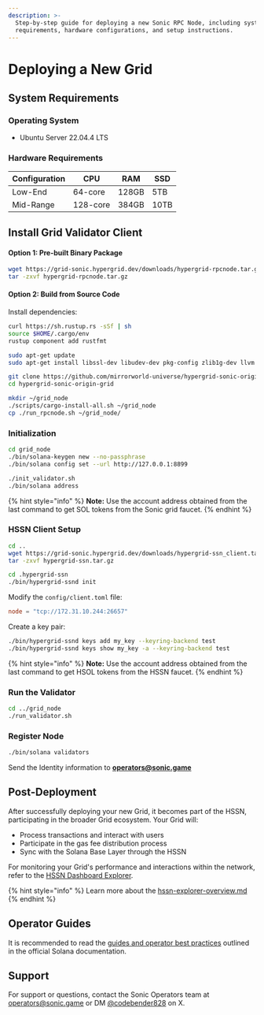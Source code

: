 ```yaml
---
description: >-
  Step-by-step guide for deploying a new Sonic RPC Node, including system
  requirements, hardware configurations, and setup instructions.
---
```


# Deploying a New Grid

## System Requirements

### Operating System

* Ubuntu Server 22.04.4 LTS

### Hardware Requirements

| Configuration | CPU      | RAM   | SSD  |
| ------------- | -------- | ----- | ---- |
| Low-End       | 64-core  | 128GB | 5TB  |
| Mid-Range     | 128-core | 384GB | 10TB |

## Install Grid Validator Client

#### Option 1: Pre-built Binary Package

```bash
wget https://grid-sonic.hypergrid.dev/downloads/hypergrid-rpcnode.tar.gz
tar -zxvf hypergrid-rpcnode.tar.gz
```

#### Option 2: Build from Source Code

Install dependencies:

```bash
curl https://sh.rustup.rs -sSf | sh
source $HOME/.cargo/env
rustup component add rustfmt

sudo apt-get update
sudo apt-get install libssl-dev libudev-dev pkg-config zlib1g-dev llvm clang cmake make libprotobuf-dev protobuf-compiler

git clone https://github.com/mirrorworld-universe/hypergrid-sonic-origin-grid
cd hypergrid-sonic-origin-grid

mkdir ~/grid_node
./scripts/cargo-install-all.sh ~/grid_node
cp ./run_rpcnode.sh ~/grid_node/
```

### Initialization

```bash
cd grid_node
./bin/solana-keygen new --no-passphrase
./bin/solana config set --url http://127.0.0.1:8899

./init_validator.sh
./bin/solana address
```

{% hint style="info" %}
**Note:** Use the account address obtained from the last command to get SOL tokens from the Sonic grid faucet.
{% endhint %}

### HSSN Client Setup

```bash
cd ..
wget https://grid-sonic.hypergrid.dev/downloads/hypergrid-ssn_client.tar.gz
tar -zxvf hypergrid-ssn.tar.gz

cd .hypergrid-ssn
./bin/hypergrid-ssnd init
```

Modify the `config/client.toml` file:

```toml
node = "tcp://172.31.10.244:26657"
```

Create a key pair:

```bash
./bin/hypergrid-ssnd keys add my_key --keyring-backend test
./bin/hypergrid-ssnd keys show my_key -a --keyring-backend test
```

{% hint style="info" %}
**Note:** Use the account address obtained from the last command to get HSOL tokens from the HSSN faucet.
{% endhint %}

### Run the Validator

```bash
cd ../grid_node
./run_validator.sh
```

### Register Node

```bash
./bin/solana validators
```

Send the Identity information to [**operators@sonic.game**](mailto:operators@sonic.game)

## Post-Deployment

After successfully deploying your new Grid, it becomes part of the HSSN, participating in the broader Grid ecosystem. Your Grid will:

* Process transactions and interact with users
* Participate in the gas fee distribution process
* Sync with the Solana Base Layer through the HSSN

For monitoring your Grid's performance and interactions within the network, refer to the [HSSN Dashboard Explorer](../hssn-explorer-overview.md).

{% hint style="info" %}
Learn more about the [hssn-explorer-overview.md](../hssn-explorer-overview.md "mention")
{% endhint %}

## Operator Guides

It is recommended to read the [guides and operator best practices](https://docs.solanalabs.com/operations/best-practices/general) outlined in the official Solana documentation.

## Support

For support or questions, contact the Sonic Operators team at [operators@sonic.game](mailto:operators@sonic.game) or DM [@codebender828](https://x.com/codebender828) on X.

